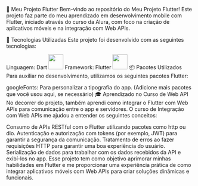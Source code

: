 📱 Meu Projeto Flutter
Bem-vindo ao repositório do Meu Projeto Flutter! Este projeto faz parte do meu aprendizado em desenvolvimento mobile com Flutter, iniciado através do curso da Alura, com foco na criação de aplicativos móveis e na integração com Web APIs.

🚀 Tecnologias Utilizadas
Este projeto foi desenvolvido com as seguintes tecnologias:

Linguagem: Dart <img src="https://upload.wikimedia.org/wikipedia/commons/7/7e/Dart-logo.png" width="40">
Framework: Flutter <img src="https://upload.wikimedia.org/wikipedia/commons/1/17/Google-flutter-logo.png" width="40">
📦 Pacotes Utilizados
Para auxiliar no desenvolvimento, utilizamos os seguintes pacotes Flutter:

googleFonts: Para personalizar a tipografia do app.
(Adicione mais pacotes que você usou aqui, se necessário)
🎓 Aprendizado no Curso de Web API
No decorrer do projeto, também aprendi como integrar o Flutter com Web APIs para comunicação entre o app e servidores. O curso de Integração com Web APIs me ajudou a entender os seguintes conceitos:

Consumo de APIs RESTful com o Flutter utilizando pacotes como http ou dio.
Autenticação e autorização com tokens (por exemplo, JWT) para garantir a segurança da comunicação.
Tratamento de erros ao fazer requisições HTTP para garantir uma boa experiência do usuário.
Serialização de dados para trabalhar com os dados recebidos da API e exibí-los no app.
Esse projeto tem como objetivo aprimorar minhas habilidades em Flutter e me proporcionar uma experiência prática de como integrar aplicativos móveis com Web APIs para criar soluções dinâmicas e funcionais.
